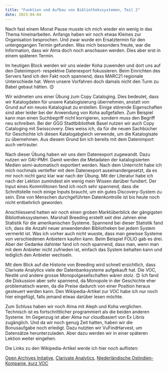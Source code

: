 ```yaml
---
title: "Funktion und Aufbau von Bibliothekssystemen, Teil 2"
date: 2023-04-04
---
```


Nach fast einem Monat Pause musste ich mich wieder ein wenig in das Thema hineinarbeiten. Anfangs haben wir noch etwas Kleines zur Organisation besprochen. Und zwar wurde ein Ersatztermin für den untergegangen Termin gefunden. Was mich besonders freute, war die Information, dass wir Alma doch noch anschauen werden. Dies aber erst in einem späteren Termin.

Im heutigen Block werden wir uns wieder Koha zuwenden und dort uns auf den Datenimport- respektive Datenexport fokussieren. Beim Einrichten des Servers fand ich den Fakt noch spannend, dass MARC21 regionale Unterschiede hat. Wenn unsere Vorfahren doch damals nicht den Turm zu Babel gebaut hätten. 😊

Wir widmeten uns einer Übung zum Copy Cataloging. Dies bedeutet, dass wir Katalogdaten für unsere Katalogisierung übernehmen, anstatt von Grund auf ein neues Katalogisat zu erstellen. Einige störende Eigenschaften sind aber leider bei der Anwendung von Koha aufgefallen. Zum Beispiel kann man einen Suchbegriff nicht korrigieren, sondern muss den Begriff neu schreiben. Bei der GGG Stadtbibliothek Basel nutzen wir auch Copy Cataloging mit Swisscovery. Dies weiss ich, da für die neuen Sachbücher für Geschichte ich diesen Katalogabgleich verwende, um die Katalogisate zu übernehmen. Aus diesem Grund bin ich bereits mit dem Datenimport auch vertrauter.

Nach dieser Übung haben wir uns dem Datenexport zugewandt. Dazu nutzen wir OAI-PMH. Damit werden die Metadaten der katalogisierten Medien semi-automatisch exportiert werden. Nach dem Unterricht habe ich mich nochmals vertiefter mit dem Datenexport auseinandergesetzt, da es mir noch nicht ganz klar war nach der Übung. Mit der Literatur habe ich nach der Lektion zumindest ein wenig mein Wissen darüber fundiert. Der Input eines Kommilitonen fand ich noch sehr spannend, dass die Schnittstelle noch einige Inputs braucht, um ein gutes Discovery-System zu sein. Eine von Menschen durchgeführten Datenkontrolle ist bis heute noch nicht entbehrlich geworden.

Anschliessend hatten wir noch einen groben Marktüberblick der gängigsten Bibliothekssystemen. Marshall Breeding erstellt seit drei Jahren eine Statistik für die amerikanischen Systeme. Spannend bei dieser Statistik fand ich, dass die Anzahl neuer anwendenden Bibliotheken bei jedem System vermerkt ist. Was ich vorher auch nicht wusste, dass man gewisse Systeme von verschiedenen Anbietern kaufen kann. Beim Beispiel FOLIO gab es drei. Aber der Gedanke dahinter fand ich noch spannend, dass man, wenn man mit dem Anbieter nicht zufrieden ist, einfach das System behalten kann und lediglich den Anbieter wechseln.

Mit dem Blick auf die Historie von Breeding wird schnell ersichtlich, dass Clarivate Analytics viele der Datenbanksysteme aufgekauft hat. Die VOC, Nestlé und andere grosse Monopolgesellschaften wären stolz. 😊 Ich fand die Diskussion aber sehr spannend, da Monopole in der Geschichte eher problematisch waren, da die Preise dadurch von einer Position heraus gesteuert werden kann. Den Wikipedia-Artikel zur VOC habe ich nur noch hier eingefügt, falls jemand etwas darüber lesen möchte.

Zum Schluss haben wir noch Alma mit Aleph und Koha verglichen. Technisch ist es fortschrittlicher programmiert als die beiden anderen Systeme. Im Gegenzug ist aber Alma nur cloudbasiert von Ex Libris zugänglich. Und da wir noch genug Zeit hatten, haben wir die Bonusaufgabe noch erledigt. Dazu nutzten wir VuFindHarvest, um Datensätze herunterzuladen. Aber dazu werden wir in einer späteren Lektion weiter eingehen.

Die Links zu den Wikipedia-Artikel werde ich hier noch auflisten:

[Open Archives Initative](https://de.wikipedia.org/wiki/Open_Archives_Initiative),
[Clarivate Analytics](https://de.wikipedia.org/wiki/Clarivate_Analytics),
[Niederländische Ostindien-Kompanie, kurz VOC](https://de.wikipedia.org/wiki/Niederl%C3%A4ndische_Ostindien-Kompanie)
